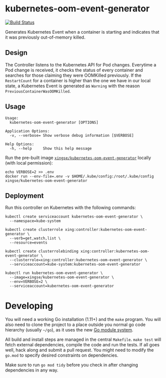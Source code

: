 # kubernetes-oom-event-generator

[![Build Status](https://travis-ci.org/xing/kubernetes-oom-event-generator.svg?branch=master)](https://travis-ci.org/xing/kubernetes-oom-event-generator)

Generates Kubernetes Event when a container is starting and indicates that
it was previously out-of-memory killed.

## Design

The Controller listens to the Kubernetes API for Pod changes. Everytime a Pod change is received,
it checks the status of every container and searches for those claiming they were OOMKilled previously.
If the `RestartCount` for a container is higher than the one we have in our local state, a Kubernetes
Event is generated as `Warning` with the reason `PreviousContainerWasOOMKilled`.

## Usage

    Usage:
      kubernetes-oom-event-generator [OPTIONS]

    Application Options:
      -v, --verbose= Show verbose debug information [$VERBOSE]

    Help Options:
      -h, --help     Show this help message

Run the pre-built image [`xingse/kubernetes-oom-event-generator`] locally (with
local permission):

    echo VERBOSE=2 >> .env
    docker run --env-file=.env -v $HOME/.kube/config:/root/.kube/config xingse/kubernetes-oom-event-generator

## Deployment

Run this controller on Kubernetes with the following commands:

    kubectl create serviceaccount kubernetes-oom-event-generator \
      --namespace=kube-system

    kubectl create clusterrole xing:controller:kubernetes-oom-event-generator \
      --verb=get,watch,list \
      --resource=events

    kubectl create clusterrolebinding xing:controller:kubernetes-oom-event-generator \
      --clusterrole=xing:controller:kubernetes-oom-event-generator \
      --serviceaccount=kube-system:kubernetes-oom-event-generator

    kubectl run kubernetes-oom-event-generator \
      --image=xingse/kubernetes-oom-event-generator \
      --env=VERBOSE=2 \
      --serviceaccount=kubernetes-oom-event-generator

# Developing

You will need a working Go installation (1.11+) and the `make` program.  You will also
need to clone the project to a place outside you normal go code hierarchy (usually
`~/go`), as it uses the new [Go module system].

All build and install steps are managed in the central `Makefile`. `make test` will fetch
external dependencies, compile the code and run the tests. If all goes well, hack along
and submit a pull request. You might need to modify the `go.mod` to specify desired
constraints on dependencies.

Make sure to run `go mod tidy` before you check in after changing dependencies in any way.


[Go module system]: https://github.com/golang/go/wiki/Modules
[`xingse/kubernetes-oom-event-generator`]: https://hub.docker.com/r/xingse/kubernetes-oom-event-generator
